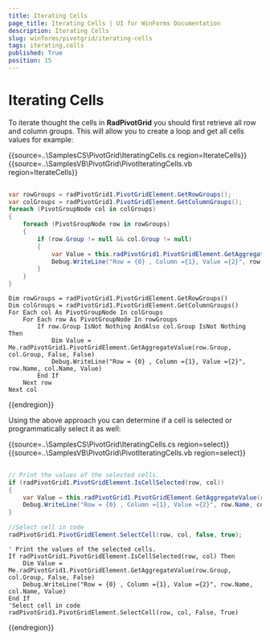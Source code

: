 ```yaml
---
title: Iterating Cells
page_title: Iterating Cells | UI for WinForms Documentation
description: Iterating Cells
slug: winforms/pivotgrid/iterating-cells
tags: iterating,cells
published: True
position: 15
---
```


# Iterating Cells

To iterate thought the cells in __RadPivotGrid__ you should first retrieve all row and column groups. This will allow you to create a loop and get all cells values for example:

{{source=..\SamplesCS\PivotGrid\IteratingCells.cs region=IterateCells}} 
{{source=..\SamplesVB\PivotGrid\PivotIteratingCells.vb region=IterateCells}} 

````C#
            
var rowGroups = radPivotGrid1.PivotGridElement.GetRowGroups();
var colGroups = radPivotGrid1.PivotGridElement.GetColumnGroups();
foreach (PivotGroupNode col in colGroups)
{
    foreach (PivotGroupNode row in rowGroups)
    {
        if (row.Group != null && col.Group != null)
        {
            var Value = this.radPivotGrid1.PivotGridElement.GetAggregateValue(row.Group, col.Group, false, false);
            Debug.WriteLine("Row = {0} , Column ={1}, Value ={2}", row.Name, col.Name, Value);
        }
    }
}

````
````VB.NET
Dim rowGroups = radPivotGrid1.PivotGridElement.GetRowGroups()
Dim colGroups = radPivotGrid1.PivotGridElement.GetColumnGroups()
For Each col As PivotGroupNode In colGroups
    For Each row As PivotGroupNode In rowGroups
        If row.Group IsNot Nothing AndAlso col.Group IsNot Nothing Then
            Dim Value = Me.radPivotGrid1.PivotGridElement.GetAggregateValue(row.Group, col.Group, False, False)
            Debug.WriteLine("Row = {0} , Column ={1}, Value ={2}", row.Name, col.Name, Value)
        End If
    Next row
Next col

````

{{endregion}}

Using the above approach you can determine if a cell is selected or programmatically select it as well:

{{source=..\SamplesCS\PivotGrid\IteratingCells.cs region=select}} 
{{source=..\SamplesVB\PivotGrid\PivotIteratingCells.vb region=select}} 

````C#
                        
// Print the values of the selected cells.
if (radPivotGrid1.PivotGridElement.IsCellSelected(row, col))
{
    var Value = this.radPivotGrid1.PivotGridElement.GetAggregateValue(row.Group, col.Group,false, false);
    Debug.WriteLine("Row = {0} , Column ={1}, Value ={2}", row.Name, col.Name, Value);
}
                        
//Select cell in code
radPivotGrid1.PivotGridElement.SelectCell(row, col, false, true);

````
````VB.NET
' Print the values of the selected cells.
If radPivotGrid1.PivotGridElement.IsCellSelected(row, col) Then
    Dim Value = Me.radPivotGrid1.PivotGridElement.GetAggregateValue(row.Group, col.Group, False, False)
    Debug.WriteLine("Row = {0} , Column ={1}, Value ={2}", row.Name, col.Name, Value)
End If
'Select cell in code
radPivotGrid1.PivotGridElement.SelectCell(row, col, False, True)

````

{{endregion}}